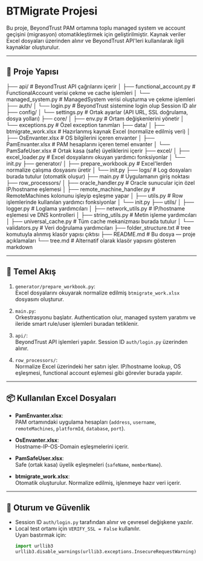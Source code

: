# BTMigrate Projesi

Bu proje, BeyondTrust PAM ortamına toplu managed system ve account geçişini (migrasyon) otomatikleştirmek için geliştirilmiştir. Kaynak veriler Excel dosyaları üzerinden alınır ve BeyondTrust API'leri kullanılarak ilgili kaynaklar oluşturulur.

---

## 🔧 Proje Yapısı

├── api/ # BeyondTrust API çağrılarını içerir
│ ├── functional_account.py # FunctionalAccount verisi çekme ve cache işlemleri
│ └── managed_system.py # ManagedSystem verisi oluşturma ve çekme işlemleri
├── auth/
│ └── login.py # BeyondTrust sistemine login olup Session ID alır
├── config/
│ └── settings.py # Ortak ayarlar (API URL, SSL doğrulama, dosya yolları)
├── core/
│ ├── env.py # Ortam değişkenlerini yönetir
│ └── exceptions.py # Özel exception tanımları
├── data/
│ ├── btmigrate_work.xlsx # Hazırlanmış kaynak Excel (normalize edilmiş veri)
│ ├── OsEnvanter.xlsx # OS bilgilerini içeren envanter
│ ├── PamEnvanter.xlsx # PAM hesaplarını içeren temel envanter
│ └── PamSafeUser.xlsx # Ortak kasa (safe) üyeliklerini içerir
├── excel/
│ ├── excel_loader.py # Excel dosyalarını okuyan yardımcı fonksiyonlar
│ └── init.py
├── generator/
│ ├── prepare_workbook.py # Excel'lerden normalize çalışma dosyasını üretir
│ └── init.py
├── logs/ # Log dosyaları burada tutulur (otomatik oluşur)
├── main.py # Uygulamanın giriş noktası
├── row_processors/
│ ├── oracle_handler.py # Oracle sunucular için özel IP/hostname eşlemesi
│ ├── remote_machine_handler.py # RemoteMachines kolonunu işleyip eşleşme yapar
│ ├── utils.py # Row işlemlerinde kullanılan yardımcı fonksiyonlar
│ └── init.py
├── utils/
│ ├── logger.py # Loglama yardımcıları
│ ├── network_utils.py # IP/hostname eşlemesi ve DNS kontrolleri
│ ├── string_utils.py # Metin işleme yardımcıları
│ ├── universal_cache.py # Tüm cache mekanizması burada tutulur
│ └── validators.py # Veri doğrulama yardımcıları
├── folder_structure.txt # tree komutuyla alınmış klasör yapısı çıktısı
├── README.md # Bu dosya — proje açıklamaları
└── tree.md # Alternatif olarak klasör yapısını gösteren markdown



---

## 🔁 Temel Akış

1. `generator/prepare_workbook.py`:  
   Excel dosyalarını okuyarak normalize edilmiş `btmigrate_work.xlsx` dosyasını oluşturur.

2. `main.py`:  
   Orkestrasyonu başlatır. Authentication olur, managed system yaratımı ve ileride smart rule/user işlemleri buradan tetiklenir.

3. `api/`:  
   BeyondTrust API işlemleri yapılır. Session ID `auth/login.py` üzerinden alınır.

4. `row_processors/`:  
   Normalize Excel üzerindeki her satırı işler. IP/hostname lookup, OS eşleşmesi, functional account eşlemesi gibi görevler burada yapılır.

---

## 📦 Kullanılan Excel Dosyaları

- **PamEnvanter.xlsx**:  
  PAM ortamındaki uygulama hesapları (`address`, `username`, `remoteMachines`, `platformId`, `database`, `port`).

- **OsEnvanter.xlsx**:  
  Hostname-IP-OS-Domain eşleşmelerini içerir.

- **PamSafeUser.xlsx**:  
  Safe (ortak kasa) üyelik eşleşmeleri (`safeName`, `memberName`).

- **btmigrate_work.xlsx**:  
  Otomatik oluşturulur. Normalize edilmiş, işlenmeye hazır veri içerir.

---

## 🔐 Oturum ve Güvenlik

- Session ID `auth/login.py` tarafından alınır ve çevresel değişkene yazılır.
- Local test ortamı için `VERIFY_SSL = False` kullanılır.  
  Uyarı bastırmak için:
  ```python
  import urllib3
  urllib3.disable_warnings(urllib3.exceptions.InsecureRequestWarning)

